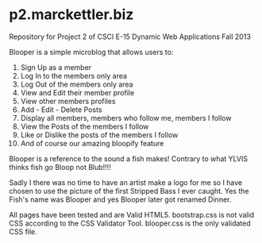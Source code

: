 p2.marckettler.biz
==================

Repository for Project 2 of CSCI E-15 Dynamic Web Applications Fall 2013

Blooper is a simple microblog that allows users to:
1) Sign Up as a member
2) Log In to the members only area
3) Log Out of the members only area
4) View and Edit their member profile
5) View other members profiles
6) Add - Edit - Delete Posts
7) Display all members, members who follow me, members I follow
8) View the Posts of the members I follow
9) Like or Dislike the posts of the members I follow
10) And of course our amazing bloopify feature

Blooper is a reference to the sound a fish makes!
Contrary to what YLVIS thinks fish go Bloop not Blub!!!!

Sadly I there was no time to have an artist make a logo for me so I have chosen to use the picture of the first Stripped Bass I ever caught.
Yes the Fish's name was Blooper and yes Blooper later got renamed Dinner.

All pages have been tested and are Valid HTML5.
bootstrap.css is not valid CSS according to the CSS Validator Tool.
blooper.css is the only validated CSS file.